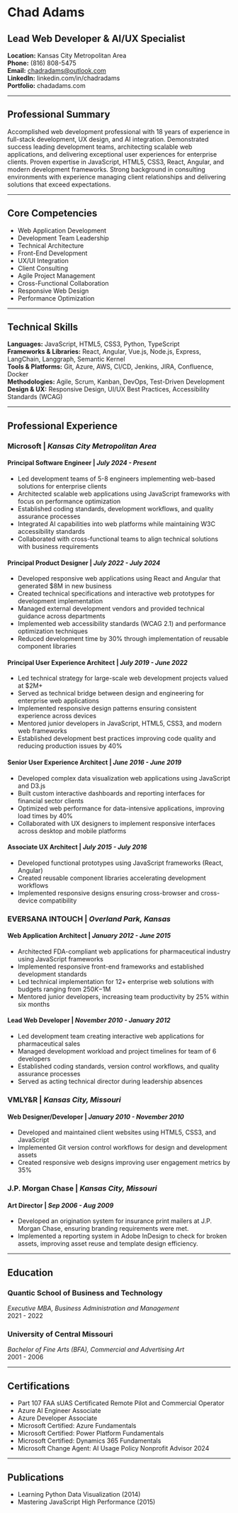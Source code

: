 # Chad Adams
## Lead Web Developer & AI/UX Specialist

**Location:** Kansas City Metropolitan Area  
**Phone:** (816) 808-5475  
**Email:** chadradams@outlook.com  
**LinkedIn:** linkedin.com/in/chadradams  
**Portfolio:** chadadams.com

---

## Professional Summary
Accomplished web development professional with 18 years of experience in full-stack development, UX design, and AI integration. Demonstrated success leading development teams, architecting scalable web applications, and delivering exceptional user experiences for enterprise clients. Proven expertise in JavaScript, HTML5, CSS3, React, Angular, and modern development frameworks. Strong background in consulting environments with experience managing client relationships and delivering solutions that exceed expectations.

---

## Core Competencies
* Web Application Development
* Development Team Leadership
* Technical Architecture
* Front-End Development
* UX/UI Integration
* Client Consulting
* Agile Project Management
* Cross-Functional Collaboration
* Responsive Web Design
* Performance Optimization

---

## Technical Skills

**Languages:** JavaScript, HTML5, CSS3, Python, TypeScript  
**Frameworks & Libraries:** React, Angular, Vue.js, Node.js, Express, LangChain, Langgraph, Semantic Kernel  
**Tools & Platforms:** Git, Azure, AWS, CI/CD, Jenkins, JIRA, Confluence, Docker  
**Methodologies:** Agile, Scrum, Kanban, DevOps, Test-Driven Development  
**Design & UX:** Responsive Design, UI/UX Best Practices, Accessibility Standards (WCAG)

---

## Professional Experience

### **Microsoft** | *Kansas City Metropolitan Area*

#### **Principal Software Engineer** | *July 2024 - Present*
* Led development teams of 5-8 engineers implementing web-based solutions for enterprise clients
* Architected scalable web applications using JavaScript frameworks with focus on performance optimization
* Established coding standards, development workflows, and quality assurance processes
* Integrated AI capabilities into web platforms while maintaining W3C accessibility standards
* Collaborated with cross-functional teams to align technical solutions with business requirements

#### **Principal Product Designer** | *July 2022 - July 2024*
* Developed responsive web applications using React and Angular that generated $8M in new business
* Created technical specifications and interactive web prototypes for development implementation
* Managed external development vendors and provided technical guidance across departments
* Implemented web accessibility standards (WCAG 2.1) and performance optimization techniques
* Reduced development time by 30% through implementation of reusable component libraries

#### **Principal User Experience Architect** | *July 2019 - June 2022*
* Led technical strategy for large-scale web development projects valued at $2M+
* Served as technical bridge between design and engineering for enterprise web applications
* Implemented responsive design patterns ensuring consistent experience across devices
* Mentored junior developers in JavaScript, HTML5, CSS3, and modern web frameworks
* Established development best practices improving code quality and reducing production issues by 40%

#### **Senior User Experience Architect** | *June 2016 - June 2019*
* Developed complex data visualization web applications using JavaScript and D3.js
* Built custom interactive dashboards and reporting interfaces for financial sector clients
* Optimized web performance for data-intensive applications, improving load times by 40%
* Collaborated with UX designers to implement responsive interfaces across desktop and mobile platforms

#### **Associate UX Architect** | *July 2015 - July 2016*
* Developed functional prototypes using JavaScript frameworks (React, Angular)
* Created reusable component libraries accelerating development workflows
* Implemented responsive designs ensuring cross-browser and cross-device compatibility

### **EVERSANA INTOUCH** | *Overland Park, Kansas*

#### **Web Application Architect** | *January 2012 - June 2015*
* Architected FDA-compliant web applications for pharmaceutical industry using JavaScript frameworks
* Implemented responsive front-end frameworks and established development standards
* Led technical implementation for 12+ enterprise web solutions with budgets ranging from $250K-$1M
* Mentored junior developers, increasing team productivity by 25% within six months

#### **Lead Web Developer** | *November 2010 - January 2012*
* Led development team creating interactive web applications for pharmaceutical sales
* Managed development workload and project timelines for team of 6 developers
* Established coding standards, version control workflows, and quality assurance processes
* Served as acting technical director during leadership absences

### **VMLY&R** | *Kansas City, Missouri*

#### **Web Designer/Developer** | *January 2010 - November 2010*
* Developed and maintained client websites using HTML5, CSS3, and JavaScript
* Implemented Git version control workflows for design and development assets
* Created responsive web designs improving user engagement metrics by 35%

### **J.P. Morgan Chase** | *Kansas City, Missouri*

#### **Art Director** | *Sep 2006 - Aug 2009*
* Developed an origination system for insurance print mailers at J.P. Morgan Chase, ensuring branding requirements were met.
* Implemented a reporting system in Adobe InDesign to check for broken assets, improving asset reuse and template design efficiency.

---

## Education

### **Quantic School of Business and Technology**
*Executive MBA, Business Administration and Management*  
2021 - 2022

### **University of Central Missouri**
*Bachelor of Fine Arts (BFA), Commercial and Advertising Art*  
2001 - 2006

---

## Certifications

* Part 107 FAA sUAS Certificated Remote Pilot and Commercial Operator
* Azure AI Engineer Associate
* Azure Developer Associate
* Microsoft Certified: Azure Fundamentals
* Microsoft Certified: Power Platform Fundamentals
* Microsoft Certified: Dynamics 365 Fundamentals
* Microsoft Change Agent: AI Usage Policy Nonprofit Advisor 2024

---

## Publications

* Learning Python Data Visualization (2014)
* Mastering JavaScript High Performance (2015)